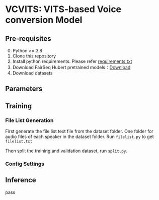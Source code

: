 # VCVITS: VITS-based Voice conversion Model



## Pre-requisites
0. Python >= 3.8
0. Clone this repository
0. Install python requirements. Please refer [requirements.txt](requirements.txt)
0. Download FairSeq Hubert pretrained models：[Download](https://github.com/facebookresearch/fairseq/blob/main/examples/hubert/README.md)
0. Download datasets


## Parameters


## Training

### File List Generation
First generate the file list text file from the dataset folder.
One folder for audio files of each speaker in the dataset folder.
Run `filelist.py` to get `filelist.txt`

Then split the training and validation dataset, run `split.py`.



### Config Settings


## Inference
pass
